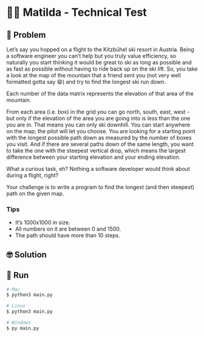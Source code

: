 # 🧑‍🌾 Matilda - Technical Test 


## 📕 Problem

Let’s say you hopped on a flight to the Kitzbühel ski resort in Austria. Being a software engineer you can’t help but you truly value efficiency, so naturally you start thinking it would be great to ski as long as possible and as fast as possible without having to ride back up on the ski lift. So, you take a look at the map of the mountain that a friend sent you (not very well formatted gotta say 😄) and try to find the longest ski run down.

Each number of the data matrix represents the elevation of that area of the mountain.

From each area (i.e. box) in the grid you can go north, south, east, west - but only if the elevation of the area you are going into is less than the one you are in. That means you can only ski downhill. You can start anywhere on the map; the pilot will let you choose. You are looking for a starting point with the longest possible path down as measured by the number of boxes you visit. And if there are several paths down of the same length, you want to take the one with the steepest vertical drop, which means the largest difference between your starting elevation and your ending elevation.

What a curious task, eh? Nothing a software developer would think about during a flight, right?

Your challenge is to write a program to find the longest (and then steepest) path on the given map.


### Tips
- It’s 1000x1000 in size.
- All numbers on it are between 0 and 1500.
- The path should have more than 10 steps.


## 🤓 Solution




## 🚀 Run

``` bash
# Mac
$ python3 main.py

# Linux
$ python3 main.py

# Windows
$ py main.py
```
